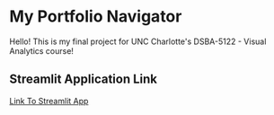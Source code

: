 # My Portfolio Navigator
Hello! This is my final project for UNC Charlotte's DSBA-5122 - Visual Analytics course!
## Streamlit Application Link
[Link To Streamlit App](https://gopa-finalproject-app.streamlit.app/)

